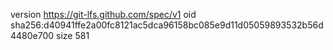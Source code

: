 version https://git-lfs.github.com/spec/v1
oid sha256:d40941ffe2a00fc8121ac5dca96158bc085e9d11d05059893532b56d4480e700
size 581

